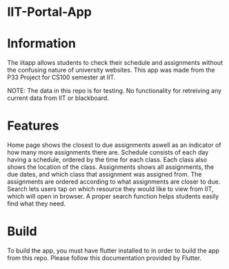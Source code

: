 # IIT-Portal-App

# Information
The iitapp allows students to check their schedule and assignments without the confusing nature of university websites. This app was made from the P33 Project for CS100 semester at IIT.

NOTE: The data in this repo is for testing. No functionality for retreiving any current data from IIT or blackboard.

# Features

Home page shows the closest to due assignments aswell as an indicator of how many more assignments there are.
Schedule consists of each day having a schedule, ordered by the time for each class. Each class also shows the location of the class.
Assignments shows all assignments, the due dates, and which class that assignment was assigned from. The assignments are ordered according to what assignments are closer to due.
Search lets users tap on which resource they would like to view from IIT, which will open in browser. A proper search function helps students easily find what they need.

# Build
To build the app, you must have flutter installed to in order to build the app from this repo. Please follow this documentation provided by Flutter.
